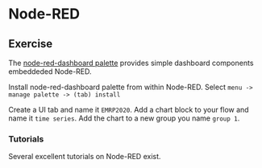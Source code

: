 # Node-RED


## Exercise

The [node-red-dashboard palette](https://flows.nodered.org/node/node-red-dashboard) provides simple dashboard components embeddeded Node-RED. 

Install node-red-dashboard palette from within Node-RED. Select `menu -> manage palette -> (tab) install`

Create a UI tab and name it `EMRP2020`. Add a chart block to your flow and name it `time series`. Add the chart to a new group you name `group 1`.

### Tutorials

Several excellent tutorials on Node-RED exist. 


